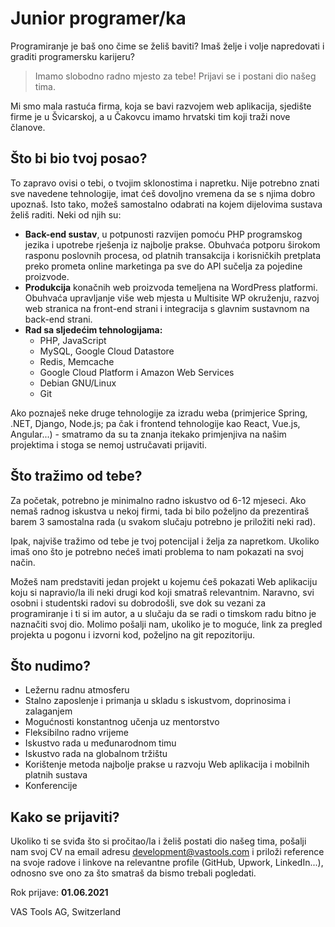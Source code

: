 # Junior programer/ka

Programiranje je baš ono čime se želiš baviti? Imaš želje i volje napredovati i graditi programersku karijeru?

> Imamo slobodno radno mjesto za tebe!  Prijavi se i postani dio našeg tima.

Mi smo mala rastuća firma, koja se bavi razvojem web aplikacija, sjedište firme je u Švicarskoj, a u Čakovcu imamo
hrvatski tim koji traži nove članove.

## Što bi bio tvoj posao?

To zapravo ovisi o tebi, o tvojim sklonostima i napretku. Nije potrebno znati sve navedene tehnologije, imat ćeš
dovoljno vremena da se s njima dobro upoznaš. Isto tako, možeš samostalno odabrati na kojem dijelovima sustava želiš
raditi. Neki od njih su:

- **Back-end sustav**, u potpunosti razvijen pomoću PHP programskog jezika i upotrebe rješenja iz najbolje prakse.
  Obuhvaća potporu širokom rasponu poslovnih procesa, od platnih transakcija i korisničkih pretplata preko prometa
  online marketinga pa sve do API sučelja za pojedine proizvode.
- **Produkcija** konačnih web proizvoda temeljena na WordPress platformi. Obuhvaća upravljanje više web mjesta u
  Multisite WP okruženju, razvoj web stranica na front-end strani i integracija s glavnim sustavnom na back-end strani.
- **Rad sa sljedećim tehnologijama:**
  - PHP, JavaScript
  - MySQL, Google Cloud Datastore
  - Redis, Memcache
  - Google Cloud Platform i Amazon Web Services
  - Debian GNU/Linux
  - Git

Ako poznaješ neke druge tehnologije za izradu weba (primjerice Spring, .NET, Django, Node.js; pa čak i frontend
tehnologije kao React, Vue.js, Angular...) - smatramo da su ta znanja itekako primjenjiva na našim projektima i stoga se
nemoj ustručavati prijaviti.

## Što tražimo od tebe?

Za početak, potrebno je minimalno radno iskustvo od 6-12 mjeseci. Ako nemaš radnog iskustva u nekoj firmi, tada bi bilo
poželjno da prezentiraš barem 3 samostalna rada (u svakom slučaju potrebno je priložiti neki rad).

Ipak, najviše tražimo od tebe je tvoj potencijal i želja za napretkom. Ukoliko imaš ono što je potrebno nećeš imati
problema to nam pokazati na svoj način.

Možeš nam predstaviti jedan projekt u kojemu ćeš pokazati Web aplikaciju koju si napravio/la ili neki drugi kod koji
smatraš relevantnim. Naravno, svi osobni i studentski radovi su dobrodošli, sve dok su vezani za programiranje i ti si
im autor, a u slučaju da se radi o timskom radu bitno je naznačiti svoj dio. Molimo pošalji nam, ukoliko je to moguće,
link za pregled projekta u pogonu i izvorni kod, poželjno na git repozitoriju.

## Što nudimo?

- Ležernu radnu atmosferu
- Stalno zaposlenje i primanja u skladu s iskustvom, doprinosima i zalaganjem
- Mogućnosti konstantnog učenja uz mentorstvo
- Fleksibilno radno vrijeme
- Iskustvo rada u međunarodnom timu
- Iskustvo rada na globalnom tržištu
- Korištenje metoda najbolje prakse u razvoju Web aplikacija i mobilnih platnih sustava
- Konferencije

## Kako se prijaviti?

Ukoliko ti se sviđa što si pročitao/la i želiš postati dio našeg tima, pošalji nam svoj CV na email adresu
[development@vastools.com](mailto:development@vastools.com?subject=Prijava%20za%20posao%20-%20Junior)
i priloži reference na svoje radove i linkove na relevantne profile (GitHub, Upwork, LinkedIn...), odnosno sve ono za
što smatraš da bismo trebali pogledati.

Rok prijave: **01.06.2021**

VAS Tools AG, Switzerland
